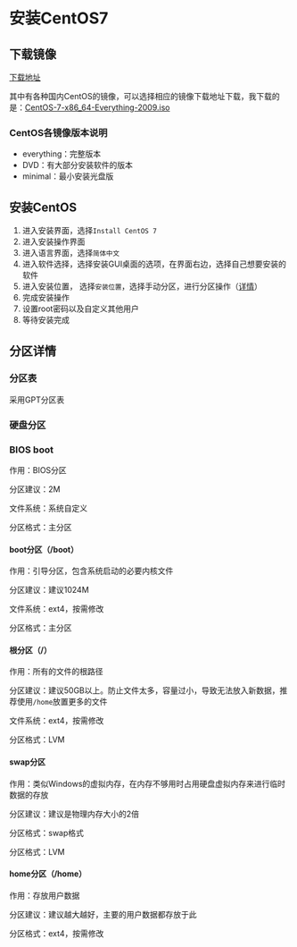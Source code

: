 # 安装CentOS7

## 下载镜像

[下载地址](http://isoredirect.centos.org/centos/8/isos/x86_64/)

其中有各种国内CentOS的镜像，可以选择相应的镜像下载地址下载，我下载的是：[CentOS-7-x86_64-Everything-2009.iso](https://mirrors.tuna.tsinghua.edu.cn/centos/7.9.2009/isos/x86_64/CentOS-7-x86_64-Everything-2009.iso)

### CentOS各镜像版本说明

- everything：完整版本
- DVD：有大部分安装软件的版本
- minimal：最小安装光盘版

## 安装CentOS

1. 进入安装界面，选择`Install CentOS 7`
2. 进入安装操作界面
3. 进入语言界面，选择`简体中文`
4. 进入软件选择，选择安装GUI桌面的选项，在界面右边，选择自己想要安装的软件
5. 进入安装位置， 选择`安装位置`，选择手动分区，进行分区操作（[详情](##分区详情)）
6. 完成安装操作
7. 设置root密码以及自定义其他用户
8. 等待安装完成

## 分区详情

### 分区表

采用GPT分区表

### 硬盘分区

### BIOS boot

作用：BIOS分区

分区建议：2M

文件系统：系统自定义

分区格式：主分区

#### boot分区（/boot）

作用：引导分区，包含系统启动的必要内核文件

分区建议：建议1024M

文件系统：ext4，按需修改

分区格式：主分区

#### 根分区（/）

作用：所有的文件的根路径

分区建议：建议50GB以上。防止文件太多，容量过小，导致无法放入新数据，推荐使用`/home`放置更多的文件

文件系统：ext4，按需修改

分区格式：LVM

#### swap分区

作用：类似Windows的虚拟内存，在内存不够用时占用硬盘虚拟内存来进行临时数据的存放

分区建议：建议是物理内存大小的2倍

分区格式：swap格式

分区格式：LVM

#### home分区（/home）

作用：存放用户数据

分区建议：建议越大越好，主要的用户数据都存放于此

分区格式：ext4，按需修改

